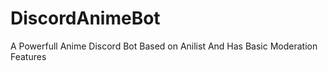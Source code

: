 # DiscordAnimeBot
A Powerfull Anime Discord Bot Based on Anilist And Has Basic Moderation Features 
